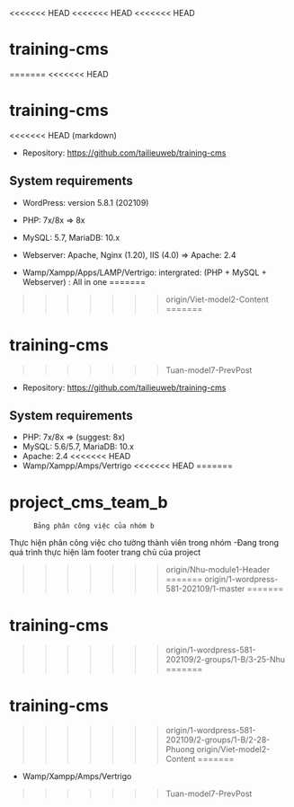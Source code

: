 <<<<<<< HEAD
<<<<<<< HEAD
<<<<<<< HEAD
# training-cms
=======
<<<<<<< HEAD
# training-cms
<<<<<<< HEAD
(markdown)
* Repository: https://github.com/tailieuweb/training-cms

## System requirements
* WordPress: version 5.8.1 (202109)
* PHP: 7x/8x => 8x
* MySQL: 5.7, MariaDB: 10.x
* Webserver: Apache, Nginx (1.20), IIS (4.0) => Apache: 2.4

* Wamp/Xampp/Apps/LAMP/Vertrigo: intergrated: (PHP + MySQL + Webserver) : All in one
=======
>>>>>>> origin/Viet-model2-Content
=======
# training-cms
>>>>>>> Tuan-model7-PrevPost
* Repository: https://github.com/tailieuweb/training-cms

## System requirements
* PHP: 7x/8x => (suggest: 8x)
* MySQL: 5.6/5.7, MariaDB: 10.x
* Apache: 2.4
<<<<<<< HEAD
* Wamp/Xampp/Amps/Vertrigo
<<<<<<< HEAD
=======
# project_cms_team_b
          Bảng phân công việc của nhóm b
Thực hiện phân công việc cho tường thành viên trong nhóm
-Đang trong quá trình thực hiện làm footer trang chủ của project
>>>>>>> origin/Nhu-module1-Header
=======
>>>>>>> origin/1-wordpress-581-202109/1-master
=======
# training-cms
>>>>>>> origin/1-wordpress-581-202109/2-groups/1-B/3-25-Nhu
=======
# training-cms
>>>>>>> origin/1-wordpress-581-202109/2-groups/1-B/2-28-Phuong
>>>>>>> origin/Viet-model2-Content
=======
* Wamp/Xampp/Amps/Vertrigo
>>>>>>> Tuan-model7-PrevPost
